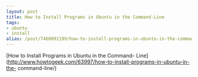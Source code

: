 ```yaml
---
layout: post
title: How to Install Programs in Ubuntu in the Command-Line
tags:
- ubuntu
- install
alias: /post/7460891199/how-to-install-programs-in-ubuntu-in-the-command-line
---
```

[How to Install Programs in Ubuntu in the Command-
Line](http://www.howtogeek.com/63997/how-to-install-programs-in-ubuntu-in-the-
command-line/)

